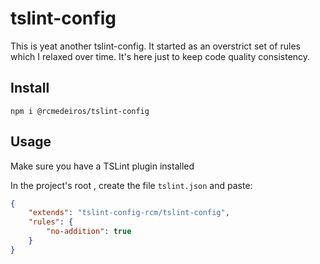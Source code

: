 # tslint-config

This is yeat another tslint-config. It started as an overstrict set of rules which I relaxed over time. It's here just to keep code quality consistency.

## Install
```shell
npm i @rcmedeiros/tslint-config
```

## Usage
Make sure you have a TSLint plugin installed

In the project's root , create the file `tslint.json` and paste:
```json
{
    "extends": "tslint-config-rcm/tslint-config",
    "rules": {
        "no-addition": true
    }
}
```
